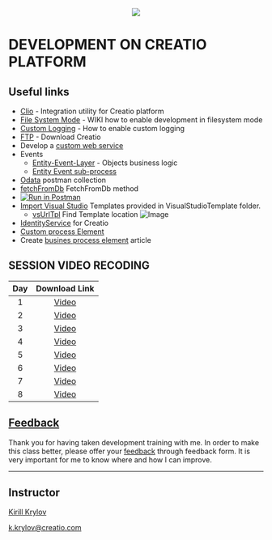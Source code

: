 <p align="center">
    <a href="https://www.creatio.com/">
            <img src="https://github.com/kirillkrylov/ImagesAndPages/wiki/Img/accelerateBannerBlue.png">
    </a>
</p>


# DEVELOPMENT ON CREATIO PLATFORM

## Useful links
- [Clio][clio] - Integration utility for Creatio platform
- [File System Mode][fsmode] - WIKI how to enable development in filesystem mode
- [Custom Logging][nlog] - How to enable custom logging
- [FTP] - Download Creatio
- Develop a [custom web service][custom_web_service]
- Events
	- [Entity-Event-Layer][entityEventLayer] - Objects business logic
	- [Entity Event sub-process][eventSubProcess]
- [Odata] postman collection
- [fetchFromDb] FetchFromDb method
- [![Run in Postman](https://run.pstmn.io/button.svg)](https://app.getpostman.com/run-collection/2351701-7ac6b9e8-afde-4260-baf1-3e6d8177acf1?action=collection%2Ffork&collection-url=entityId%3D2351701-7ac6b9e8-afde-4260-baf1-3e6d8177acf1%26entityType%3Dcollection%26workspaceId%3D2db9bb58-2e58-40d2-8e49-7881a99d9962#?env%5BDevTraining%5D=W3sia2V5IjoiQmFzZVVyaSIsInZhbHVlIjoiaHR0cDovL2tfa3J5bG92OjcwNzAvIiwiZW5hYmxlZCI6dHJ1ZX0seyJrZXkiOiJVc2VyTmFtZSIsInZhbHVlIjoiU3VwZXJ2aXNvciIsImVuYWJsZWQiOnRydWV9LHsia2V5IjoiVXNlclBhc3N3b3JkIiwidmFsdWUiOiJTdXBlcnZpc29yIiwiZW5hYmxlZCI6dHJ1ZX0seyJrZXkiOiJCUE1DU1JGIiwidmFsdWUiOiIiLCJlbmFibGVkIjp0cnVlfV0=)
- [Import Visual Studio][vsTpl] Templates provided in VisualStudioTemplate folder.
	- [vsUrlTpl] Find Template location ![Image](/Images/VS_ItemTemplate.png)
- [IdentityService][IdentityService] for Creatio 
- [Custom process Element][cpe]
- Create [busines process element][busines process element] article

## SESSION VIDEO RECODING
|Day|Download Link|
|:--:|:--:|
|1|[Video][d1v]|
|2|[Video][d2v]|
|3|[Video][d3v]|
|4|[Video][d4v]|
|5|[Video][d5v]|
|6|[Video][d6v]|
|7|[Video][d7v]|
|8|[Video][d8v]|
<!-- 
-->



## [Feedback][feedBackForm]
Thank you for having taken development training with me. In order to make this class better, please offer your [feedback][feedBackForm] through feedback form. It is very important for me to know where and how I can improve.

---
## Instructor
[Kirill Krylov][about]


<a href="mailto:k.krylov@creatio.com">k.krylov@creatio.com</a><br />


<!-- Named Links -->
[d1v]: https://creatio-global.zoom.us/rec/share/NIsDFWYGjglfBDrcTqd6bODMn5DXLEtBxJsckpXXgMVQi8N86fNXdt1sw3gF0aW1.2TYrGftSngEUQD5C
[d2v]: https://creatio-global.zoom.us/rec/share/f64IvZp7BM_NgxVxsw2V5HhhltmKcxoXjzuMf990_TRjGH1d6olt_ftC2wVw0XKE.AYaCrHKdqshfYWkW
[d3v]: https://creatio-global.zoom.us/rec/share/XKitAdJ5ajyiJZ-t45si657P6Mgx7J84vDOSpWH6o1C4D0LfxQkHt2MzG0BCkCG0.T8x4G5xoNItxBCvx
[d4v]: https://creatio-global.zoom.us/rec/share/yNbEYaOgFCa8u1S1n4xpHobnxj262atFsPeTdFKddhv_qVEYfK92_FdOp4wo6Fnj.rOUYWnM14VYiVJX7
[d5v]: https://creatio-global.zoom.us/rec/share/EJVtBy1HOLmd2UheQqoDbuA0UHMKB9KxnIAXFLlSFft60cn-nUKUCjiv6zKxXYbB.tz8sb72kE7oZoUOS
[d6v]: https://creatio-global.zoom.us/rec/share/lH-qxw3pkf7ECGmZ2ffohg35fGinZkw25vJq-5Zt_XJl9YeW3ImCvdqUbDNsnm2j.dt5ShppLeKewHAvh
[d7v]: https://creatio-global.zoom.us/rec/share/aJEOI0wODipxI-Fj86o-dmWmH_z7ZYtSIIiM4Y6ArtdmvOTwXgFdwIasIneJwL6z.sgd1J7fq_5bHkZjS
[d8v]: https://creatio-global.zoom.us/rec/share/YobrMQuQtAds6ihU2hpnWGDBLyq-DemSbWQ8J6hGB8Fy6Fk-N5KpwVwzlXlQvxgp.shXSHDHaJuU1vZTY


<!-- Links -->
[clio]:https://github.com/Advance-Technologies-Foundation/clio
[fsmode]:https://github.com/Academy-Creatio/TrainingProgramm/wiki/Enable-development-in-FileSystem-Mode
[nlog]:https://github.com/Academy-Creatio/TrainingProgramm/wiki/Custom-Logging-with-NLog
[oData]:https://documenter.getpostman.com/view/10204500/SztHX5Qb?version=latest
[vsTpl]:https://docs.microsoft.com/en-us/visualstudio/ide/how-to-create-item-templates?view=vs-2019
[vsUrlTpl]:https://docs.microsoft.com/en-us/visualstudio/ide/how-to-locate-and-organize-project-and-item-templates?view=vs-2022#user-templates
[ftp]:http://ftp.bpmonline.com/support/downloads/!Release/installation_files/7.18.0/
[about]:https://github.com/kirillkrylov/ImagesAndPages/wiki/Kirill-Krylov,-CPA
[entityEventLayer]:https://academy.creatio.com/docs/developer/back_end_development/objects_business_logic/overview
[eventSubProcess]:https://academy.creatio.com/docs/user/bpm_tools/process_elements_reference/event_sub-process/event_sub_process_element
[fetchFromDb]: https://academy.creatio.com/api/netcoreapi/7.15.0/index.html#Terrasoft.Core~Terrasoft.Core.Entities.Entity~FetchFromDB.html
[feedBackForm]:https://forms.office.com/Pages/ResponsePage.aspx?id=-6Jce0OmhUOLOTaTQnDHFs1n4KjdfnVBtjvFqBN3Vk9UOFgyQUZCMlJSTTU5VjNDUUUzSDlRQlAzRC4u
[custom_web_service]: https://academy.creatio.com/docs/developer/back_end_development/web_services/overview#title-1243-1
[IdentityService]: https://github.com/Academy-Creatio/Episode-9

[cpe]:https://www.youtube.com/watch?v=qYzMWkCj414&t=4139s
[busines process element]: https://academy.creatio.com/docs/7-17/developer/front-end_development/creatio_development_cases/business_processes/creating_custom__%5Buser_task%5D_process_element